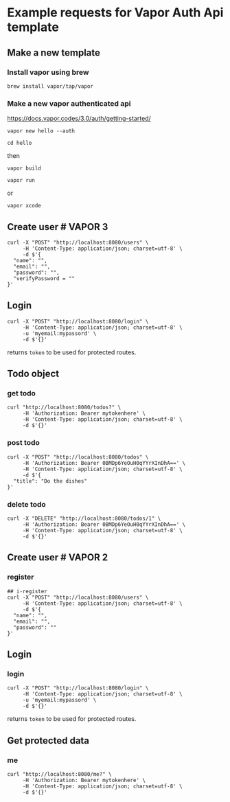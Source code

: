 # Example requests for Vapor Auth Api template
## Make a new template
### Install vapor using brew

```
brew install vapor/tap/vapor
```

### Make a new vapor authenticated api

https://docs.vapor.codes/3.0/auth/getting-started/

```
vapor new hello --auth
```
```
cd hello
```

then

```
vapor build
```
```
vapor run
``` 
or
```
vapor xcode
```

## Create user # VAPOR 3

```
curl -X "POST" "http://localhost:8080/users" \
     -H 'Content-Type: application/json; charset=utf-8' \
     -d $'{
  "name": "",
  "email": "",
  "password": "",
  "verifyPassword = ""
}'

```

## Login

```
curl -X "POST" "http://localhost:8080/login" \
     -H 'Content-Type: application/json; charset=utf-8' \
     -u 'myemail:mypassord' \
     -d $'{}'
```

returns `token` to be used for protected routes.

## Todo object

### get todo

```
curl "http://localhost:8080/todos?" \
     -H 'Authorization: Bearer mytokenhere' \
     -H 'Content-Type: application/json; charset=utf-8' \
     -d $'{}'
```

### post todo

```
curl -X "POST" "http://localhost:8080/todos" \
     -H 'Authorization: Bearer 0BMDp6YeOuH0qYYrXInDhA==' \
     -H 'Content-Type: application/json; charset=utf-8' \
     -d $'{
  "title": "Do the dishes"
}'
```
### delete todo
```
curl -X "DELETE" "http://localhost:8080/todos/1" \
     -H 'Authorization: Bearer 0BMDp6YeOuH0qYYrXInDhA==' \
     -H 'Content-Type: application/json; charset=utf-8' \
     -d $'{}'
```

## Create user # VAPOR 2

### register

```
## i-register
curl -X "POST" "http://localhost:8080/users" \
     -H 'Content-Type: application/json; charset=utf-8' \
     -d $'{
  "name": "",
  "email": "",
  "password": ""
}'

```

## Login

### login

```
curl -X "POST" "http://localhost:8080/login" \
     -H 'Content-Type: application/json; charset=utf-8' \
     -u 'myemail:mypassord' \
     -d $'{}'
```

returns `token` to be used for protected routes.

## Get protected data

### me

```
curl "http://localhost:8080/me?" \
     -H 'Authorization: Bearer mytokenhere' \
     -H 'Content-Type: application/json; charset=utf-8' \
     -d $'{}'
```
